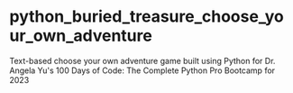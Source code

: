 # python_buried_treasure_choose_your_own_adventure
Text-based choose your own adventure game built using Python for Dr. Angela Yu's 100 Days of Code: The Complete Python Pro Bootcamp for 2023
